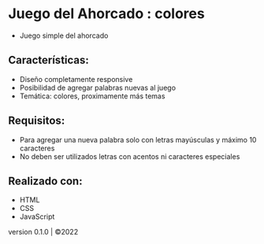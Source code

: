 # Juego del Ahorcado : colores
- Juego simple del ahorcado

## Características:
- Diseño completamente responsive
- Posibilidad de agregar palabras nuevas al juego
- Temática: colores, proximamente más temas

## Requisitos:
- Para agregar una nueva palabra solo con letras mayúsculas y máximo 10 caracteres
- No deben ser utilizados letras con acentos ni caracteres especiales

## Realizado con:
- HTML
- CSS
- JavaScript

version 0.1.0 | ©2022
